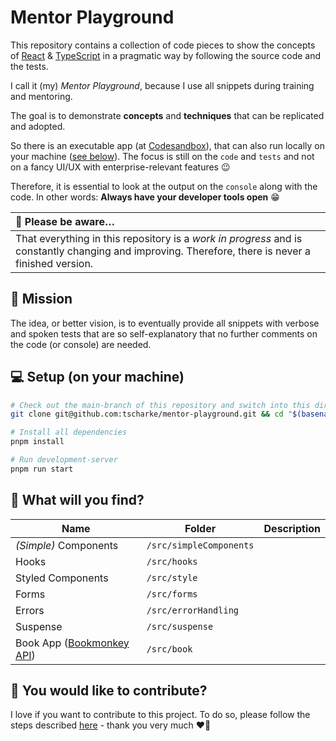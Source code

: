 # Mentor Playground

This repository contains a collection of code pieces to show the concepts of
[React](https://react.dev) & [TypeScript](https://www.typescriptlang.org) in a
pragmatic way by following the source code and the tests.

I call it (my) _Mentor Playground_, because I use all snippets during training and mentoring.

The goal is to demonstrate **concepts** and **techniques** that can be replicated and adopted.

So there is an executable app (at [Codesandbox](https://githubbox.com/tscharke/mentor-playground)),
that can also run locally on your machine ([see below](#-setup-on-your-machine)). The focus is still on the `code` and `tests`
and not on a fancy UI/UX with enterprise-relevant features 😉

Therefore, it is essential to look at the output on the `console` along with the code.
In other words: **Always have your developer tools open** 😁

| 🚧 Please be aware…                                                                                                                                 |
|:----------------------------------------------------------------------------------------------------------------------------------------------------|
| That everything in this repository is a _work in progress_ and is constantly changing and improving. Therefore, there is never a finished version. |

## 🚀 Mission

The idea, or better vision, is to eventually provide all snippets with verbose and spoken
tests that are so self-explanatory that no further comments on the code (or console) are needed.

## 💻 Setup (on your machine)

```bash
# Check out the main-branch of this repository and switch into this directory
git clone git@github.com:tscharke/mentor-playground.git && cd "$(basename "$_" .git)"

# Install all dependencies
pnpm install 

# Run development-server
pnpm run start
```

## 👀 What will you find?

| Name                                                                        | Folder                  | Description |
|-----------------------------------------------------------------------------|-------------------------|-------------|
| _(Simple)_&nbsp;Components                                                  | `/src/simpleComponents` |             |
| Hooks                                                                       | `/src/hooks`            |             |
| Styled Components                                                           | `/src/style`         |             |
| Forms                                                                       | `/src/forms`            |             |
| Errors                                                                      | `/src/errorHandling`    |             |
| Suspense                                                                    | `/src/suspense`         |             |
| Book App ([Bookmonkey API](https://github.com/workshops-de/bookmonkey-api)) | `/src/book`             |             |

## 🤝 You would like to contribute?

I love if you want to contribute to this project.
To do so, please follow the steps described [here](CONTRIBUTING.md) - thank you very much ❤️🙏
